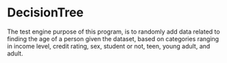 # DecisionTree
The test engine purpose of this program, is to randomly add
data related to finding the age of a person given the dataset, based on
categories ranging in income level, credit rating, sex, student
or not, teen, young adult, and adult.

